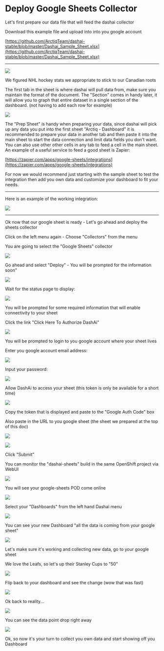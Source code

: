 # Deploy Google Sheets Collector

Let's first prepare our data file that will feed the dashai collector

Download this example file and upload into into you google account

[https://github.com/ArctiqTeam/dashai-stable/blob/master/Dashai_Sample_Sheet.xlsx](https://github.com/ArctiqTeam/dashai-stable/blob/master/Dashai_Sample_Sheet.xlsx)

---

![](../images/Screenshot2018-04-2617.29.13.png)

We figured NHL hockey stats we appropriate to stick to our Canadian roots

The first tab in the sheet is where dashai will pull data from, make sure you maintain the format of the document. The "Section" comes in handy later, it will allow you to graph that entire dataset in a single section of the dashboard. (not having to add each row for example)

![](../images/Screenshot2018-04-2617.47.03.png)

The "Prep Sheet" is handy when preparing your data, since dashai will pick up any data you put into the first sheet "Arctiq - Dashboard" it is recommended to prepare your data in another tab and then paste it into the main sheet to start the data connection and limit data fields you don't want. You can also use other other cells in any tab to feed a cell in the main sheet. An example of a useful service to feed a good sheet is Zapier:

[https://zapier.com/apps/google-sheets/integrations](https://zapier.com/apps/google-sheets/integrations)

For now we would recommend just starting with the sample sheet to test the integration then add you own data and customize your dashboard to fit your needs.

---

Here is an example of the working integration:

![](../images/Screenshot2018-04-2618.31.50.png)

---

Ok now that our google sheet is ready - Let's go ahead and deploy the sheets collector

Click on the left menu again - Choose "Collectors" from the menu

You are going to select the "Google Sheets" collector

![](../images/Screenshot2018-04-2817.30.44.png)

Go ahead and select "Deploy" - You will be prompted for the information soon"

![](../images/Screenshot_2018-03-18_17.34.47.png)

Wait for the status page to display:

![](../images/Screenshot_2018-02-12_14.58.53.png)

You will be prompted for some required information that will enable connectivity to your sheet

Click the link "Click Here To Authorize DashAi"

![](../images/Screenshot_2018-03-18_17.36.01.png)

You will be prompted to login to you google account where your sheet lives

Enter you google account email address:

![](../images/Screenshot_2018-02-12_14.55.50.png)

Input your password:

![](../images/Screenshot_2018-02-12_14.57.00.png)

Allow DashAi to access your sheet (this token is only be available for a short time)

![](../images/Screenshot_2018-02-12_14.57.14.png)

Copy the token that is displayed and paste to the "Google Auth Code" box

Also paste in the URL to you google sheet (the sheet we prepared at the top of this doc)

![](../images/Screenshot_2018-03-18_17.36.01.png)

![](../images/Screenshot_2018-03-18_17.37.10.png)

Click "Submit"

You can monitor the "dashai-sheets" build in the same OpenShift project via WebUI

![](../images/Screenshot_2018-02-12_15.00.16.png)

You will see your google-sheets POD come online

![](../images/Screenshot_2018-02-12_15.02.18.png)

Select your "Dashboards" from the left hand Dashai menu

![](../images/Screenshot_2018-03-18_17.41.02.png)

You can see your new Dashboard "all the data is coming from your google sheet"

![](../images/Screenshot2018-04-2423.31.49.png)

Let's make sure it's working and collecting new data, go to your google sheet

We love the Leafs, so let's up their Stanley Cups to "50"

![](../images/Screenshot2018-04-2423.34.06.png)

Flip back to your dashboard and see the change (wow that was fast)

![](../images/Screenshot2018-04-2423.34.41.png)

Ok back to reality...

![](../images/Screenshot2018-04-2423.36.20.png)

You can see the data point drop right away

![](../images/Screenshot2018-04-2423.36.33.png)

Ok, so now it's your turn to collect you own data and start showing off you Dashboard
